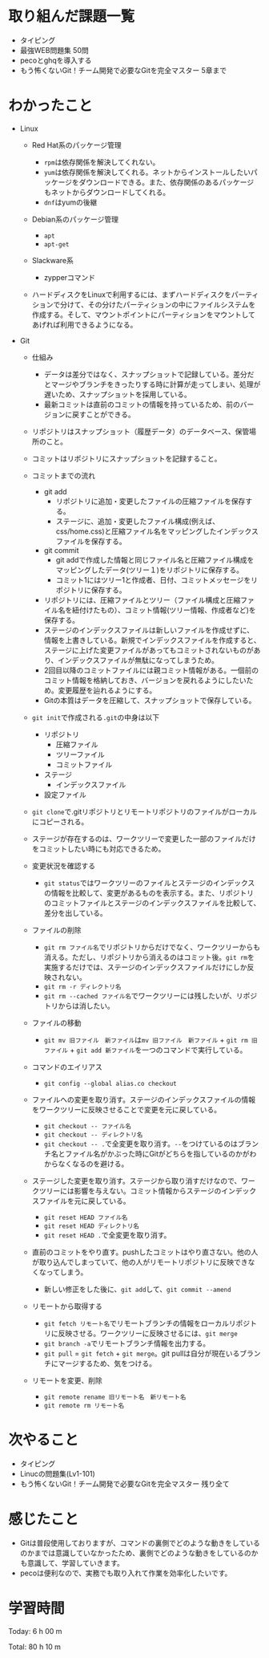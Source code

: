 # 取り組んだ課題一覧
- タイピング
- 最強WEB問題集 50問
- pecoとghqを導入する
- もう怖くないGit！チーム開発で必要なGitを完全マスター 5章まで

# わかったこと

- Linux
  - Red Hat系のパッケージ管理
    - `rpm`は依存関係を解決してくれない。
    - `yum`は依存関係を解決してくれる。ネットからインストールしたいパッケージをダウンロードできる。また、依存関係のあるパッケージもネットからダウンロードしてくれる。
    - `dnf`はyumの後継
  - Debian系のパッケージ管理
    - `apt`
    - `apt-get`
  - Slackware系
    - zypperコマンド

  - ハードディスクをLinuxで利用するには、まずハードディスクをパーティションで分けて、その分けたパーティションの中にファイルシステムを作成する。そして、マウントポイントにパーティションをマウントしてあげれば利用できるようになる。

- Git
  - 仕組み
    - データは差分ではなく、スナップショットで記録している。差分だとマージやブランチをきったりする時に計算が走ってしまい、処理が遅いため、スナップショットを採用している。
    - 最新コミットは直前のコミットの情報を持っているため、前のバージョンに戻すことができる。
  - リポジトリはスナップショット（履歴データ）のデータベース、保管場所のこと。
  - コミットはリポジトリにスナップショットを記録すること。

  - コミットまでの流れ
    - git add
      - リポジトリに追加・変更したファイルの圧縮ファイルを保存する。
      - ステージに、追加・変更したファイル構成(例えば、css/home.css)と圧縮ファイル名をマッピングしたインデックスファイルを保存する。
    - git commit
      - git addで作成した情報と同じファイル名と圧縮ファイル構成をマッピングしたデータ(ツリー１)をリポジトリに保存する。
      - コミット1にはツリー1と作成者、日付、コミットメッセージをリポジトリに保存する。
    - リポジトリには、圧縮ファイルとツリー（ファイル構成と圧縮ファイル名を紐付けたもの）、コミット情報(ツリー情報、作成者など)を保存する。
    - ステージのインデックスファイルは新しいファイルを作成せずに、情報を上書きしている。新規でインデックスファイルを作成すると、ステージに上げた変更ファイルがあってもコミットされないものがあり、インデックスファイルが無駄になってしまうため。
    - 2回目以降のコミットファイルには親コミット情報がある。一個前のコミット情報を格納しておき、バージョンを戻れるようにしたいため。変更履歴を辿れるようにする。
    - Gitの本質はデータを圧縮して、スナップショットで保存している。

  - `git init`で作成される`.git`の中身は以下
    - リポジトリ
      - 圧縮ファイル
      - ツリーファイル
      - コミットファイル
    - ステージ
      - インデックスファイル
    - 設定ファイル

  - `git clone`で.gitリポジトリとリモートリポジトリのファイルがローカルにコピーされる。
  - ステージが存在するのは、ワークツリーで変更した一部のファイルだけをコミットしたい時にも対応できるため。

  - 変更状況を確認する
    - `git status`ではワークツリーのファイルとステージのインデックスの情報を比較して、変更があるものを表示する。また、リポジトリのコミットファイルとステージのインデックスファイルを比較して、差分を出している。

  - ファイルの削除
    - `git rm ファイル名`でリポジトリからだけでなく、ワークツリーからも消える。ただし、リポジトリから消えるのはコミット後。`git rm`を実施するだけでは、ステージのインデックスファイルだけにしか反映されない。
    - `git rm -r ディレクトリ名`
    - `git rm --cached ファイル名`でワークツリーには残したいが、リポジトリからは消したい。

  - ファイルの移動
    - `git mv 旧ファイル　新ファイル`は`mv 旧ファイル　新ファイル` + `git rm 旧ファイル` + `git add 新ファイル`を一つのコマンドで実行している。

  - コマンドのエイリアス
    - `git config --global alias.co checkout`

  - ファイルへの変更を取り消す。ステージのインデックスファイルの情報をワークツリーに反映させることで変更を元に戻している。
    - `git checkout -- ファイル名`
    - `git checkout -- ディレクトリ名`
    - `git checkout -- .`で全変更を取り消す。`--`をつけているのはブランチ名とファイル名がかぶった時にGitがどちらを指しているのかがわからなくなるのを避ける。

  - ステージした変更を取り消す。ステージから取り消すだけなので、ワークツリーには影響を与えない。コミット情報からステージのインデックスファイルを元に戻している。
    - `git reset HEAD ファイル名`
    - `git reset HEAD ディレクトリ名`
    - `git reset HEAD .`で全変更を取り消す。

  - 直前のコミットをやり直す。pushしたコミットはやり直さない。他の人が取り込んでしまっていて、他の人がリモートリポジトリに反映できなくなってしまう。
    - 新しい修正をした後に、`git add`して、`git commit --amend`

  - リモートから取得する
    - `git fetch リモート名`でリモートブランチの情報をローカルリポジトリに反映させる。ワークツリーに反映させるには、`git merge`
    - `git branch -a`でリモートブランチ情報を出力する。
    - `git pull` = `git fetch` + `git merge`。git pullは自分が現在いるブランチにマージするため、気をつける。

  - リモートを変更、削除
    - `git remote rename 旧リモート名　新リモート名`
    - `git remote rm リモート名`
  
# 次やること
- タイピング
- Linucの問題集(Lv1-101)
- もう怖くないGit！チーム開発で必要なGitを完全マスター 残り全て

# 感じたこと
- Gitは普段使用しておりますが、コマンドの裏側でどのような動きをしているのかまでは意識していなかったため、裏側でどのような動きをしているのかも意識して、学習していきます。
- pecoは便利なので、実務でも取り入れて作業を効率化したいです。


# 学習時間
Today: 6 h 00 m

Total: 80 h 10 m
